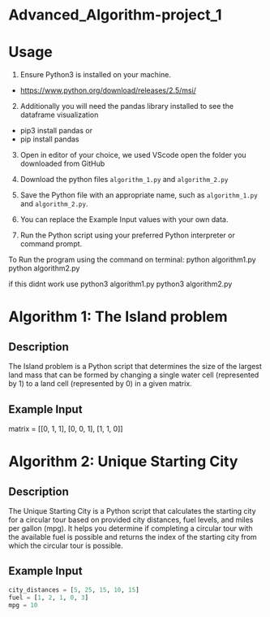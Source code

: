 # Advanced_Algorithm-project_1

# Usage
1. Ensure Python3 is installed on your machine.
- https://www.python.org/download/releases/2.5/msi/

2. Additionally you will need the pandas library installed to see the dataframe visualization
- pip3 install pandas
or
- pip install pandas
  
3.  Open in editor of your choice, we used VScode open the folder you downloaded from GitHub

4. Download the python files `algorithm_1.py` and `algorithm_2.py`

5. Save the Python file with an appropriate name, such as `algorithm_1.py` and `algorithm_2.py`.
   
6. You can replace the Example Input values with your own data.

7. Run the Python script using your preferred Python interpreter or command prompt.

To Run the program using the command on terminal: 
python algorithm1.py
python algorithm2.py

if this didnt work use 
python3 algorithm1.py
python3 algorithm2.py


# Algorithm 1: The Island problem

## Description
The Island problem is a Python script that determines the size of the largest land mass that can be formed by changing a single
water cell (represented by 1) to a land cell (represented by 0) in a given matrix.

## Example Input
matrix = [[0, 1, 1], [0, 0, 1], [1, 1, 0]]

# Algorithm 2: Unique Starting City

## Description
The Unique Starting City is a Python script that calculates the starting city for a circular tour based on provided city distances, fuel levels, and miles per gallon (mpg). It helps you determine if completing a circular tour with the available fuel is possible and returns the index of the starting city from which the circular tour is possible.

## Example Input
```python
city_distances = [5, 25, 15, 10, 15]
fuel = [1, 2, 1, 0, 3]
mpg = 10




